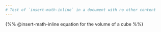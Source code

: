 ```yaml
---
# Test of `insert-math-inline` in a document with no other content
---
```


{%% @insert-math-inline equation for the volume of a cube %%}
